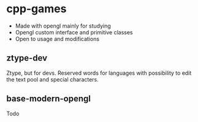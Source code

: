 # cpp-games

* Made with opengl mainly for studying
* Opengl custom interface and primitive classes 
* Open to usage and modifications

## ztype-dev
Ztype, but for devs. Reserved words for languages with possibility to edit the text pool and special characters.

## base-modern-opengl
Todo
